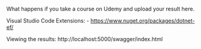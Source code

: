 What happens if you take a course on Udemy and upload your result here.

Visual Studio Code Extensions:
    - https://www.nuget.org/packages/dotnet-ef/

Viewing the results:
  http://localhost:5000/swagger/index.html
